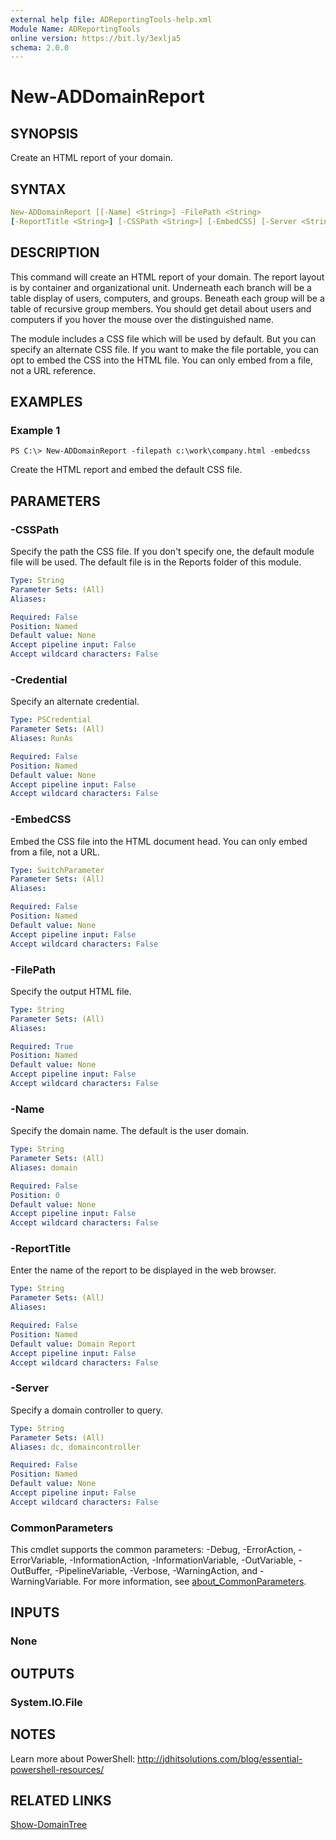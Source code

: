 ```yaml
---
external help file: ADReportingTools-help.xml
Module Name: ADReportingTools
online version: https://bit.ly/3exlja5
schema: 2.0.0
---
```


# New-ADDomainReport

## SYNOPSIS

Create an HTML report of your domain.

## SYNTAX

```yaml
New-ADDomainReport [[-Name] <String>] -FilePath <String>
[-ReportTitle <String>] [-CSSPath <String>] [-EmbedCSS] [-Server <String>] [-Credential <PSCredential>] [<CommonParameters>]
```

## DESCRIPTION

This command will create an HTML report of your domain. The report layout is by container and organizational unit. Underneath each branch will be a table display of users, computers, and groups. Beneath each group will be a table of recursive group members. You should get detail about users and computers if you hover the mouse over the distinguished name.

The module includes a CSS file which will be used by default. But you can specify an alternate CSS file. If you want to make the file portable, you can opt to embed the CSS into the HTML file. You can only embed from a file, not a URL reference.

## EXAMPLES

### Example 1

```dos
PS C:\> New-ADDomainReport -filepath c:\work\company.html -embedcss
```

Create the HTML report and embed the default CSS file.

## PARAMETERS

### -CSSPath

Specify the path the CSS file. If you don't specify one, the default module file will be used. The default file is in the Reports folder of this module.

```yaml
Type: String
Parameter Sets: (All)
Aliases:

Required: False
Position: Named
Default value: None
Accept pipeline input: False
Accept wildcard characters: False
```

### -Credential

Specify an alternate credential.

```yaml
Type: PSCredential
Parameter Sets: (All)
Aliases: RunAs

Required: False
Position: Named
Default value: None
Accept pipeline input: False
Accept wildcard characters: False
```

### -EmbedCSS

Embed the CSS file into the HTML document head.
You can only embed from a file, not a URL.

```yaml
Type: SwitchParameter
Parameter Sets: (All)
Aliases:

Required: False
Position: Named
Default value: None
Accept pipeline input: False
Accept wildcard characters: False
```

### -FilePath

Specify the output HTML file.

```yaml
Type: String
Parameter Sets: (All)
Aliases:

Required: True
Position: Named
Default value: None
Accept pipeline input: False
Accept wildcard characters: False
```

### -Name

Specify the domain name. The default is the user domain.

```yaml
Type: String
Parameter Sets: (All)
Aliases: domain

Required: False
Position: 0
Default value: None
Accept pipeline input: False
Accept wildcard characters: False
```

### -ReportTitle

Enter the name of the report to be displayed in the web browser.

```yaml
Type: String
Parameter Sets: (All)
Aliases:

Required: False
Position: Named
Default value: Domain Report
Accept pipeline input: False
Accept wildcard characters: False
```

### -Server

Specify a domain controller to query.

```yaml
Type: String
Parameter Sets: (All)
Aliases: dc, domaincontroller

Required: False
Position: Named
Default value: None
Accept pipeline input: False
Accept wildcard characters: False
```

### CommonParameters

This cmdlet supports the common parameters: -Debug, -ErrorAction, -ErrorVariable, -InformationAction, -InformationVariable, -OutVariable, -OutBuffer, -PipelineVariable, -Verbose, -WarningAction, and -WarningVariable. For more information, see [about_CommonParameters](http://go.microsoft.com/fwlink/?LinkID=113216).

## INPUTS

### None

## OUTPUTS

### System.IO.File

## NOTES

Learn more about PowerShell:
http://jdhitsolutions.com/blog/essential-powershell-resources/

## RELATED LINKS

[Show-DomainTree](Show-DomainTree.md)
